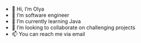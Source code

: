- 👋 Hi, I’m Olya
- 👀 I’m software engineer
- 🌱 I’m currently learning Java
- 💞️ I’m looking to collaborate on challenging projects
- 📫 You can reach me via email

<!---
ob0420/ob0420 is a ✨ special ✨ repository because its `README.md` (this file) appears on your GitHub profile.
You can click the Preview link to take a look at your changes.
--->
